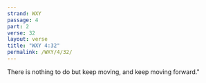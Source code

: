 ```yaml
---
strand: WXY
passage: 4
part: 2
verse: 32
layout: verse
title: "WXY 4:32"
permalink: /WXY/4/32/
---
```

There is nothing to do but keep moving, and keep moving forward."

